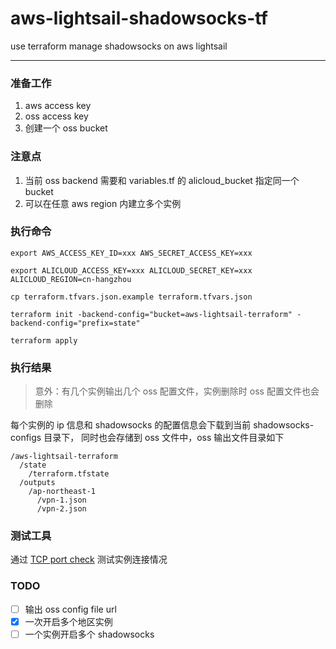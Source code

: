 # aws-lightsail-shadowsocks-tf
use terraform manage shadowsocks on aws lightsail

---

### 准备工作
1. aws access key
2. oss access key
3. 创建一个 oss bucket

### 注意点
1. 当前 oss backend 需要和 variables.tf 的 alicloud_bucket 指定同一个 bucket
2. 可以在任意 aws region 内建立多个实例

### 执行命令

```
export AWS_ACCESS_KEY_ID=xxx AWS_SECRET_ACCESS_KEY=xxx

export ALICLOUD_ACCESS_KEY=xxx ALICLOUD_SECRET_KEY=xxx ALICLOUD_REGION=cn-hangzhou

cp terraform.tfvars.json.example terraform.tfvars.json

terraform init -backend-config="bucket=aws-lightsail-terraform" -backend-config="prefix=state"

terraform apply
```

### 执行结果
> 意外：有几个实例输出几个 oss 配置文件，实例删除时 oss 配置文件也会删除

每个实例的 ip 信息和 shadowsocks 的配置信息会下载到当前 shadowsocks-configs 目录下，
同时也会存储到 oss 文件中，oss 输出文件目录如下

```
/aws-lightsail-terraform
  /state
    /terraform.tfstate
  /outputs
    /ap-northeast-1
      /vpn-1.json
      /vpn-2.json
```

### 测试工具

通过 [TCP port check](http://port.ping.pe) 测试实例连接情况

### TODO
- [ ] 输出 oss config file url
- [x] 一次开启多个地区实例
- [ ] 一个实例开启多个 shadowsocks
